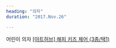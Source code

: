 ```yaml
---
heading: "의자"
duration: "2017.Nov.26"

---
```



어린이 의자 [[아트허브] 해피 키즈 체어 (3종/택1)](http://mall.hanssem.com/goods/goodsDetailMall.do?gdsNo=346655&categoryPagelist=1)
